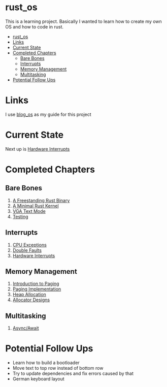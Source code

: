 # rust_os

This is a learning project. Basically I wanted to learn how to create my own OS and how to code in rust.

- [rust\_os](#rust_os)
- [Links](#links)
- [Current State](#current-state)
- [Completed Chapters](#completed-chapters)
  - [Bare Bones](#bare-bones)
  - [Interrupts](#interrupts)
  - [Memory Management](#memory-management)
  - [Multitasking](#multitasking)
- [Potential Follow Ups](#potential-follow-ups)

# Links

I use [blog_os](https://os.phil-opp.com/) as my guide for this project

# Current State

Next up is [Hardware Interrupts](https://os.phil-opp.com/hardware-interrupts/)

# Completed Chapters

## Bare Bones

1. [A Freestanding Rust Binary](https://os.phil-opp.com/freestanding-rust-binary/)
2. [A Minimal Rust Kernel](https://os.phil-opp.com/minimal-rust-kernel/)
3. [VGA Text Mode](https://os.phil-opp.com/vga-text-mode/)
4. [Testing](https://os.phil-opp.com/testing/)

## Interrupts

1. [CPU Exceptions](https://os.phil-opp.com/cpu-exceptions/)
2. [Double Faults](https://os.phil-opp.com/double-fault-exceptions/)
3. [Hardware Interrupts](https://os.phil-opp.com/hardware-interrupts/)

## Memory Management

1. [Introduction to Paging](https://os.phil-opp.com/paging-introduction/)
2. [Paging Implementation](https://os.phil-opp.com/paging-implementation/)
3. [Heap Allocation](https://os.phil-opp.com/heap-allocation/)
4. [Allocator Designs](https://os.phil-opp.com/allocator-designs/)

## Multitasking

1. [Async/Await](https://os.phil-opp.com/async-await/)

# Potential Follow Ups

- Learn how to build a bootloader
- Move text to top row instead of bottom row
- Try to update dependencies and fix errors caused by that
- German keyboard layout
